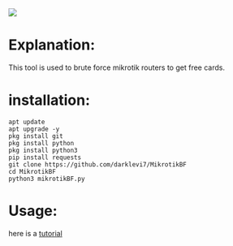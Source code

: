 <img src="https://raw.githubusercontent.com/darklevi7/MikrotikBF/main/Screenshot_%D9%A2%D9%A0%D9%A2%D9%A4%D9%A0%D9%A4%D9%A2%D9%A4-%D9%A1%D9%A7%D9%A0%D9%A4%D9%A4%D9%A5_Termux.jpg">

# Explanation:
<p>
  This tool is used to brute force mikrotik routers to get free cards.
</p>

# installation:

```
apt update
apt upgrade -y
pkg install git
pkg install python
pkg install python3
pip install requests
git clone https://github.com/darklevi7/MikrotikBF
cd MikrotikBF 
python3 mikrotikBF.py
```

# Usage:
here is a <a href="https://t.me/pentesting_lab/491">tutorial</a>
